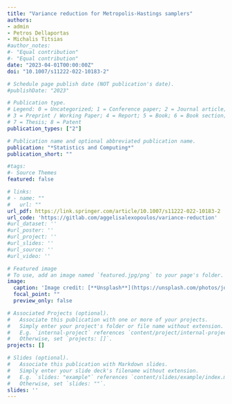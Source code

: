 ```yaml
---
title: "Variance reduction for Metropolis-Hastings samplers"
authors:
- admin
- Petros Dellaportas
- Michalis Titsias
#author_notes:
#- "Equal contribution"
#- "Equal contribution"
date: "2023-04-01T00:00:00Z"
doi: "10.1007/s11222-022-10183-2"

# Schedule page publish date (NOT publication's date).
#publishDate: "2023"

# Publication type.
# Legend: 0 = Uncategorized; 1 = Conference paper; 2 = Journal article;
# 3 = Preprint / Working Paper; 4 = Report; 5 = Book; 6 = Book section;
# 7 = Thesis; 8 = Patent
publication_types: ["2"]

# Publication name and optional abbreviated publication name.
publication: "*Statistics and Computing*"
publication_short: ""

#tags:
#- Source Themes
featured: false

# links:
# - name: ""
#   url: ""
url_pdf: https://link.springer.com/article/10.1007/s11222-022-10183-2
url_code: 'https://gitlab.com/aggelisalexopoulos/variance-reduction'
#url_dataset: ''
#url_poster: ''
#url_project: ''
#url_slides: ''
#url_source: ''
#url_video: ''

# Featured image
# To use, add an image named `featured.jpg/png` to your page's folder. 
image:
  caption: 'Image credit: [**Unsplash**](https://unsplash.com/photos/jdD8gXaTZsc)'
  focal_point: ""
  preview_only: false

# Associated Projects (optional).
#   Associate this publication with one or more of your projects.
#   Simply enter your project's folder or file name without extension.
#   E.g. `internal-project` references `content/project/internal-project/index.md`.
#   Otherwise, set `projects: []`.
projects: []

# Slides (optional).
#   Associate this publication with Markdown slides.
#   Simply enter your slide deck's filename without extension.
#   E.g. `slides: "example"` references `content/slides/example/index.md`.
#   Otherwise, set `slides: ""`.
slides: ''
---
```


